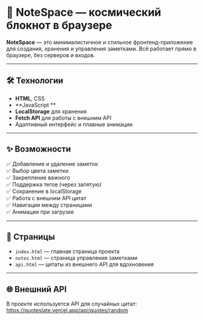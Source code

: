 # 🚀 NoteSpace — космический блокнот в браузере

**NoteSpace** — это минималистичное и стильное фронтенд-приложение для создания, хранения и управления заметками. Всё работает прямо в браузере, без серверов и входов.

---

## 🛠 Технологии

- **HTML**, CSS  
- **JavaScript **  
- **LocalStorage** для хранения  
- **Fetch API** для работы с внешним API  
- Адаптивный интерфейс и плавные анимации

---

## ✨ Возможности

✅ Добавление и удаление заметок  
✅ Выбор цвета заметки  
✅ Закрепление важного  
✅ Поддержка тегов (через запятую)  
✅ Сохранение в localStorage  
✅ Работа с внешним API цитат  
✅ Навигация между страницами  
✅ Анимации при загрузке

---

## 📁 Страницы

- `index.html` — главная страница проекта  
- `notes.html` — страница управления заметками  
- `api.html` — цитаты из внешнего API для вдохновения

---

## 🌐 Внешний API

В проекте используется API для случайных цитат: https://quoteslate.vercel.app/api/quotes/random
